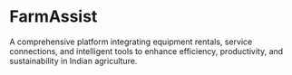 # FarmAssist
 A comprehensive platform integrating equipment rentals, service connections, and intelligent tools to enhance efficiency, productivity, and sustainability in Indian agriculture.
